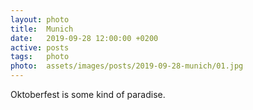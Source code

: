 ```yaml
---
layout: photo
title:  Munich
date:   2019-09-28 12:00:00 +0200
active: posts
tags:   photo
photo:  assets/images/posts/2019-09-28-munich/01.jpg
---
```


Oktoberfest is some kind of paradise.
